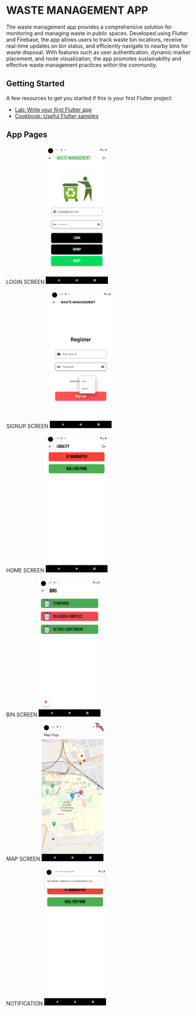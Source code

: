 # WASTE MANAGEMENT APP

The waste management app provides a comprehensive solution for monitoring and managing waste in public spaces. Developed using Flutter and Firebase, the app allows users to track waste bin locations, receive real-time updates on bin status, and efficiently navigate to nearby bins for waste disposal. With features such as user authentication, dynamic marker placement, and route visualization, the app promotes sustainability and effective waste management practices within the community.

## Getting Started

A few resources to get you started if this is your first Flutter project:

- [Lab: Write your first Flutter app](https://docs.flutter.dev/get-started/codelab)
- [Cookbook: Useful Flutter samples](https://docs.flutter.dev/cookbook)

## App Pages

LOGIN SCREEN
<img src="assets/documentation/login.png" width="33%">

SIGNUP SCREEN
<img src="assets/documentation/SIGNUP SCREEN.png" width="33%">

HOME SCREEN
<img src="assets/documentation/HOMESCREEN.png" width="33%">

BIN SCREEN
<img src="assets/documentation/BIN SCREEN.png" width="33%">

MAP SCREEN
<img src="assets/documentation/MAP SCREEN.png" width="33%">

NOTIFICATION
<img src="assets/documentation/NOTIFICATION.png" width="33%">
